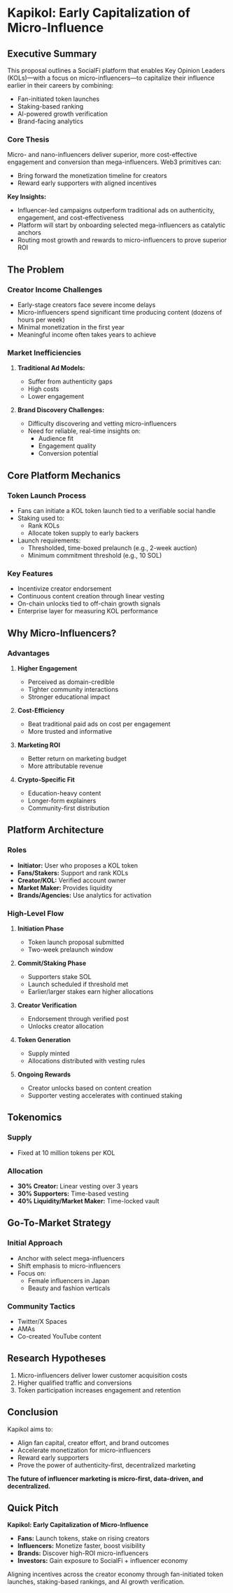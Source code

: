 
# Kapikol: Early Capitalization of Micro-Influence

## Executive Summary

This proposal outlines a SocialFi platform that enables Key Opinion Leaders (KOLs)—with a focus on micro-influencers—to capitalize their influence earlier in their careers by combining:

- Fan-initiated token launches
- Staking-based ranking
- AI-powered growth verification
- Brand-facing analytics

### Core Thesis

Micro- and nano-influencers deliver superior, more cost-effective engagement and conversion than mega-influencers. Web3 primitives can:
- Bring forward the monetization timeline for creators
- Reward early supporters with aligned incentives

**Key Insights:**
- Influencer-led campaigns outperform traditional ads on authenticity, engagement, and cost-effectiveness
- Platform will start by onboarding selected mega-influencers as catalytic anchors
- Routing most growth and rewards to micro-influencers to prove superior ROI

## The Problem

### Creator Income Challenges
- Early-stage creators face severe income delays
- Micro-influencers spend significant time producing content (dozens of hours per week)
- Minimal monetization in the first year
- Meaningful income often takes years to achieve

### Market Inefficiencies
1. **Traditional Ad Models:**
   - Suffer from authenticity gaps
   - High costs
   - Lower engagement

2. **Brand Discovery Challenges:**
   - Difficulty discovering and vetting micro-influencers
   - Need for reliable, real-time insights on:
     * Audience fit
     * Engagement quality
     * Conversion potential

## Core Platform Mechanics

### Token Launch Process
- Fans can initiate a KOL token launch tied to a verifiable social handle
- Staking used to:
  * Rank KOLs
  * Allocate token supply to early backers
- Launch requirements:
  * Thresholded, time-boxed prelaunch (e.g., 2-week auction)
  * Minimum commitment threshold (e.g., 10 SOL)

### Key Features
- Incentivize creator endorsement
- Continuous content creation through linear vesting
- On-chain unlocks tied to off-chain growth signals
- Enterprise layer for measuring KOL performance

## Why Micro-Influencers?

### Advantages
1. **Higher Engagement**
   - Perceived as domain-credible
   - Tighter community interactions
   - Stronger educational impact

2. **Cost-Efficiency**
   - Beat traditional paid ads on cost per engagement
   - More trusted and informative

3. **Marketing ROI**
   - Better return on marketing budget
   - More attributable revenue

4. **Crypto-Specific Fit**
   - Education-heavy content
   - Longer-form explainers
   - Community-first distribution

## Platform Architecture

### Roles
- **Initiator:** User who proposes a KOL token
- **Fans/Stakers:** Support and rank KOLs
- **Creator/KOL:** Verified account owner
- **Market Maker:** Provides liquidity
- **Brands/Agencies:** Use analytics for activation

### High-Level Flow
1. **Initiation Phase**
   - Token launch proposal submitted
   - Two-week prelaunch window

2. **Commit/Staking Phase**
   - Supporters stake SOL
   - Launch scheduled if threshold met
   - Earlier/larger stakes earn higher allocations

3. **Creator Verification**
   - Endorsement through verified post
   - Unlocks creator allocation

4. **Token Generation**
   - Supply minted
   - Allocations distributed with vesting rules

5. **Ongoing Rewards**
   - Creator unlocks based on content creation
   - Supporter vesting accelerates with continued staking

## Tokenomics

### Supply
- Fixed at 10 million tokens per KOL

### Allocation
- **30% Creator:** Linear vesting over 3 years
- **30% Supporters:** Time-based vesting
- **40% Liquidity/Market Maker:** Time-locked vault

## Go-To-Market Strategy

### Initial Approach
- Anchor with select mega-influencers
- Shift emphasis to micro-influencers
- Focus on:
  * Female influencers in Japan
  * Beauty and fashion verticals

### Community Tactics
- Twitter/X Spaces
- AMAs
- Co-created YouTube content

## Research Hypotheses

1. Micro-influencers deliver lower customer acquisition costs
2. Higher qualified traffic and conversions
3. Token participation increases engagement and retention

## Conclusion

Kapikol aims to:
- Align fan capital, creator effort, and brand outcomes
- Accelerate monetization for micro-influencers
- Reward early supporters
- Prove the power of authenticity-first, decentralized marketing

**The future of influencer marketing is micro-first, data-driven, and decentralized.**

## Quick Pitch

**Kapikol: Early Capitalization of Micro-Influence**

- **Fans:** Launch tokens, stake on rising creators
- **Influencers:** Monetize faster, boost visibility
- **Brands:** Discover high-ROI micro-influencers
- **Investors:** Gain exposure to SocialFi + influencer economy

Aligning incentives across the creator economy through fan-initiated token launches, staking-based rankings, and AI growth verification.
